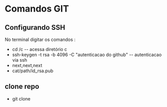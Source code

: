 # Comandos GIT 

## Configurando SSH

No terminal digitar os comandos : 

- cd /c  -- acessa diretório c
- ssh-keygen -t rsa -b 4096 -C "autenticacao do github" -- autenticacao via ssh 
- next,next,next 
- cat/path/id_rsa.pub


## clone repo 
- git clone <path-repo>


